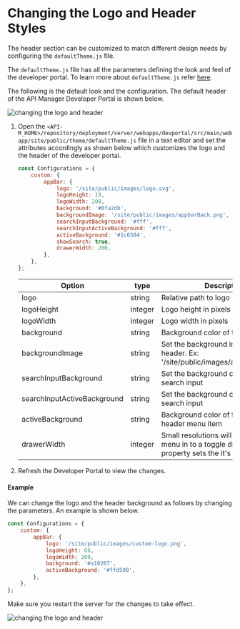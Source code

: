 # Changing the Logo and Header Styles

The header section can be customized to match different design needs by configuring the `defaultTheme.js` file.

The `defaultTheme.js` file has all the parameters defining the look and feel of the developer portal. To learn more about `defaultTheme.js` refer [here]({{base_path}}/reference/customize-product/customizations/customizing-the-developer-portal/overriding-developer-portal-theme/#global-theming).

The following is the default look and the configuration. The default header of the API Manager Developer Portal is shown below.

 ![changing the logo and header]({{base_path}}/assets/img/learn/changing-the-logo-and-header1.png) 

1. Open the `<API-M_HOME>/repository/deployment/server/webapps/devportal/src/main/webapp/site/public/theme/defaultTheme.js` file in a text editor and set the attributes accordingly as shown below which customizes the logo and the header of the developer portal.

    ```js
    const Configurations = {
        custom: {
            appBar: {
                logo: '/site/public/images/logo.svg',
                logoHeight: 19,
                logoWidth: 208,
                background: '#0fa2db',
                backgroundImage: '/site/public/images/appbarBack.png',
                searchInputBackground: '#fff',
                searchInputActiveBackground: '#fff',
                activeBackground: '#1c6584',
                showSearch: true,
                drawerWidth: 200,
            },
        },
    };
    ```

    | Option | type | Description |
    | ------ | -- | ----------- |
    | logo | string | Relative path to logo |
    | logoHeight | integer | Logo height in pixels |
    | logoWidth | integer | Logo width in pixels |
    | background | string | Background color of the header |
    | backgroundImage | string | Set the background image to the header. Ex: '/site/public/images/appbarBack.png' |
    | searchInputBackground | string | Set the background color for the search input |
    | searchInputActiveBackground | string | Set the background color for the search input |
    | activeBackground | string | Background color of the selected header menu item |
    | drawerWidth | integer | Small resolutions will collopse the top menu in to a toggle drawer. This property sets the it's width in pixels |

2. Refresh the Developer Portal to view the changes.

#### Example

We can change the logo and the header background as follows by changing the parameters. An example is shown below.

```js
const Configurations = {
    custom: {
        appBar: {
            logo: '/site/public/images/custom-logo.png',
            logoHeight: 66,
            logoWidth: 200,
            background: '#a10207',
            activeBackground: '#ffd500',
        },
    },
};
```

Make sure you restart the server for the changes to take effect.

 ![changing the logo and header]({{base_path}}/assets/img/learn/changing-the-logo-and-header3.png) 
